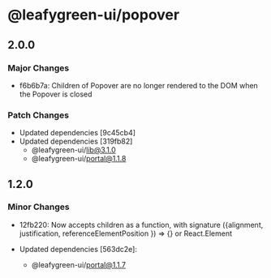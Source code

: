 # @leafygreen-ui/popover

## 2.0.0

### Major Changes

- f6b6b7a: Children of Popover are no longer rendered to the DOM when the Popover is closed

### Patch Changes

- Updated dependencies [9c45cb4]
- Updated dependencies [319fb82]
  - @leafygreen-ui/lib@3.1.0
  - @leafygreen-ui/portal@1.1.8

## 1.2.0

### Minor Changes

- 12fb220: Now accepts children as a function, with signature ({alignment, justification, referenceElementPosition }) => {} or React.Element

- Updated dependencies [563dc2e]:
  - @leafygreen-ui/portal@1.1.7
